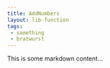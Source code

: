 ```yaml
---
title: AddNumbers
layout: lib-function
tags:
 - something
 - bratwurst
---
```


This is some markdown content...

